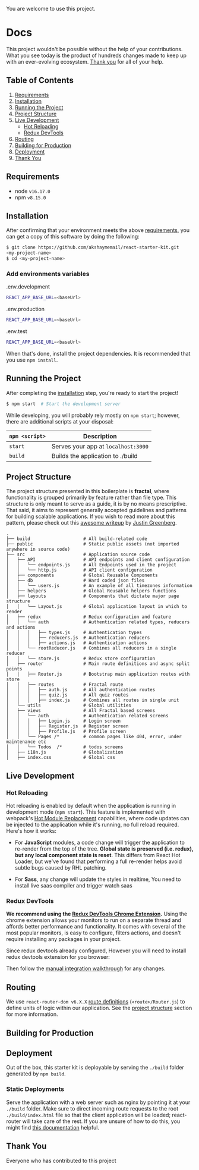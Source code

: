 You are welcome to use this project.

# Docs

This project wouldn't be possible without the help of your contributions. What you see today is the product of hundreds changes made to keep up with an ever-evolving ecosystem. [Thank you](#thank-you) for all of your help.

## Table of Contents

1. [Requirements](#requirements)
1. [Installation](#getting-started)
1. [Running the Project](#running-the-project)
1. [Project Structure](#project-structure)
1. [Live Development](#local-development)
   - [Hot Reloading](#hot-reloading)
   - [Redux DevTools](#redux-devtools)
1. [Routing](#routing)
1. [Building for Production](#building-for-production)
1. [Deployment](#deployment)
1. [Thank You](#thank-you)

## Requirements

- node `v16.17.0`
- npm `v8.15.0`

## Installation

After confirming that your environment meets the above [requirements](#requirements), you can get a copy of this software by doing the following:

```bash
$ git clone https://github.com/akshaymemail/react-starter-kit.git
<my-project-name>
$ cd <my-project-name>
```

### Add environments variables

.env.development

```bash
REACT_APP_BASE_URL=<baseUrl>
```

.env.production

```bash
REACT_APP_BASE_URL=<baseUrl>
```

.env.test

```bash
REACT_APP_BASE_URL=<baseUrl>
```

When that's done, install the project dependencies. It is recommended that you use `npm install`.

## Running the Project

After completing the [installation](#installation) step, you're ready to start the project!

```bash
$ npm start  # Start the development server
```

While developing, you will probably rely mostly on `npm start`; however, there are additional scripts at your disposal:

| `npm <script>` | Description                         |
| -------------- | ----------------------------------- |
| `start`        | Serves your app at `localhost:3000` |
| `build`        | Builds the application to ./build   |

## Project Structure

The project structure presented in this boilerplate is **fractal**, where functionality is grouped primarily by feature rather than file type. This structure is only meant to serve as a guide, it is by no means prescriptive. That said, it aims to represent generally accepted guidelines and patterns for building scalable applications. If you wish to read more about this pattern, please check out this [awesome writeup](https://github.com/davezuko/react-redux-starter-kit/wiki/Fractal-Project-Structure) by [Justin Greenberg](https://github.com/justingreenberg).

```
.
├── build                    # All build-related code
├── public                   # Static public assets (not imported anywhere in source code)
├── src                      # Application source code
│   ├── API                  # API endpoints and client configuration
│   │   └── endpoints.js     # All Endpoints used in the project
│   │   └── http.js          # API client configuration
│   ├── components           # Global Reusable Components
│   ├── db                   # Hard coded json files
│   │   └── users.js         # An example of all timezones information
│   ├── helpers              # Global Reusable helpers functions
│   ├── layouts              # Components that dictate major page structure
│   │   └── Layout.js        # Global application layout in which to render
│   ├── redux                # Redux configuration and feature
│   │   └── auth             # Authentication related types, reducers and actions
│   │   │   ├── types.js     # Authentication types
│   │   │   ├── reducers.js  # Authentication reducers
│   │   │   ├── actions.js   # Authentication actions
│   │   └── rootReducer.js   # Combines all reducers in a single reducer
│   │   └── store.js         # Redux store configuration
│   ├── router               # Main route definitions and async split points
│   │   ├── Router.js        # Bootstrap main application routes with store
│   │   ├── routes           # Fractal route
│   │   │   ├── auth.js      # All authentication routes
│   │   │   ├── quiz.js      # All quiz routes
│   │   │   ├── index.js     # Combines all routes in single unit
│   └── utils                # Global utilities
│   ├── views                # All Fractal based screens
│   │   └── auth             # Authentication related screens
│   │   │   ├── Login.js     # Login screen
│   │   │   ├── Register.js  # Register screen
│   │   │   ├── Profile.js   # Profile screen
│   │   └── Pages /*         # common pages like 404, error, under maintenance etc
│   │   └── Todos  /*        # todos screens
│   ├── i18n.js              # Globalization
│   ├── index.css            # Global css
```

## Live Development

### Hot Reloading

Hot reloading is enabled by default when the application is running in development mode (`npm start`). This feature is implemented with webpack's [Hot Module Replacement](https://webpack.github.io/docs/hot-module-replacement.html) capabilities, where code updates can be injected to the application while it's running, no full reload required. Here's how it works:

- For **JavaScript** modules, a code change will trigger the application to re-render from the top of the tree. **Global state is preserved (i.e. redux), but any local component state is reset**. This differs from React Hot Loader, but we've found that performing a full re-render helps avoid subtle bugs caused by RHL patching.

- For **Sass**, any change will update the styles in realtime, You need to install live saas compiler and trigger watch saas

### Redux DevTools

**We recommend using the [Redux DevTools Chrome Extension](https://chrome.google.com/webstore/detail/redux-devtools/lmhkpmbekcpmknklioeibfkpmmfibljd).**
Using the chrome extension allows your monitors to run on a separate thread and affords better performance and functionality. It comes with several of the most popular monitors, is easy to configure, filters actions, and doesn't require installing any packages in your project.

Since redux devtools already configured, However you will need to install redux devtools extension for you browser:

Then follow the [manual integration walkthrough](https://github.com/gaearon/redux-devtools/blob/master/docs/Walkthrough.md) for any changes.

## Routing

We use `react-router-dom v6.X.X` [route definitions](https://github.com/remix-run/react-router#readme) (`<route>/Router.js`) to define units of logic within our application. See the [project structure](#project-structure) section for more information.

## Building for Production

## Deployment

Out of the box, this starter kit is deployable by serving the `./build` folder generated by `npm build`.

### Static Deployments

Serve the application with a web server such as nginx by pointing it at your `./build` folder. Make sure to direct incoming route requests to the root `./build/index.html` file so that the client application will be loaded; react-router will take care of the rest. If you are unsure of how to do this, you might find [this documentation](https://github.com/reactjs/react-router/blob/master/docs/guides/Histories.md#configuring-your-server) helpful.

## Thank You

Everyone who has contributed to this project
